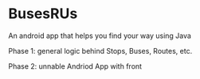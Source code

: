 # BusesRUs
An android app that helps you find your way using Java

Phase 1: general logic behind Stops, Buses, Routes, etc.

Phase 2: unnable Andriod App with front
